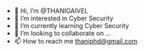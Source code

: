 - 👋 Hi, I’m @THANIGAIVEL
- 👀 I’m interested in Cyber Security
- 🌱 I’m currently learning Cyber Security
- 💞️ I’m looking to collaborate on ...
- 📫 How to reach me thaniphd@gmail.com

<!---
Thaniphd/Thaniphd is a ✨ special ✨ repository because its `README.md` (this file) appears on your GitHub profile.
You can click the Preview link to take a look at your changes.
--->
